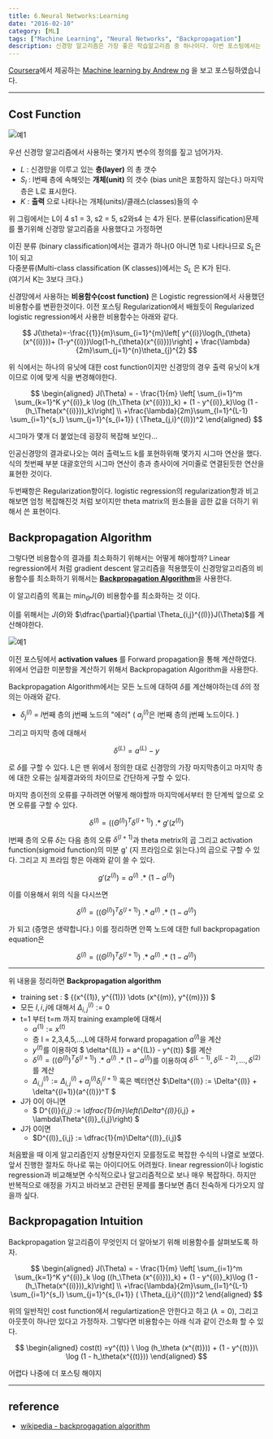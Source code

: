 ```yaml
---
title: 6.Neural Networks:Learning
date: "2016-02-10"
category: [ML]
tags: ["Machine Learning", "Neural Networks", "Backpropagation"]
description: 신경망 알고리즘은 가장 좋은 학습알고리즘 중 하나이다. 이번 포스팅에서는 주어진 데이터와 변수에 대해 알고리즘을 적용하는 방법을 알아보자.
---
```


[Coursera](https://www.coursera.org/)에서 제공하는 [Machine learning by Andrew ng](https://www.coursera.org/learn/machine-learning/) 을 보고 포스팅하였습니다.

---

## Cost Function

![예1](/./ml6-0.png)

우선 신경망 알고리즘에서 사용하는 몇가지 변수의 정의를 짚고 넘어가자.

 - $L$ : 신경망을 이루고 있는 **층(layer)** 의 총 갯수<br>
 - $S_l$ : l번째 층에 속해잇는 **개체(unit)** 의 갯수 (bias unit은 포함하지 않는다.) 마지막 층은 L로 표시한다.<br>
 - $K$ : **출력** 으로 나타나는 개체(units)/클래스(classes)들의 수<br>

 위 그림에서는 L이 4 s1 = 3, s2 = 5, s2와s4 는 4가 된다. 분류(classification)문제를 풀기위해 신경망 알고리즘을 사용했다고 가정하면

이진 분류 (binary classification)에서는 결과가 하나(0 아니면 1)로 나타나므로 $S_L$은 1이 되고<br>
다중분류(Multi-class classification (K classes))에서는 $S_L$ 은 K가 된다. <br>(여기서 K는 3보다 크다.)

신경망에서 사용하는 **비용함수(cost function)** 은 Logistic regression에서 사용했던 비용함수를 변환한것이다. 이전 포스팅 Regularization에서 배웠듯이 Regularized logistic regression에서 사용한 비용함수는 아래와 같다.

$$
J(\theta)=-\frac{{1}}{m}\sum_{i=1}^{m}\left[
 y^{(i)}\log(h_{\theta}(x^{(i)}))+
 (1-y^{(i)})\log(1-h_{\theta}(x^{(i)}))\right] +
\frac{\lambda}{2m}\sum_{j=1}^{n}\theta_{j}^{2}
$$


위 식에서는 하나의 유닛에 대한 cost function이지만 신경망의 경우 출력 유닛이 k개이므로 이에 맞게 식을 변경해야한다.

$$
\begin{aligned}
J(\Theta) = - \frac{1}{m} \left[ \sum_{i=1}^m \sum_{k=1}^K y^{(i)}_k \log ((h_\Theta (x^{(i)}))_k) + (1 - y^{(i)}_k)\log (1 - (h_\Theta(x^{(i)}))_k)\right] \\ +\frac{\lambda}{2m}\sum_{l=1}^{L-1} \sum_{i=1}^{s_l} \sum_{j=1}^{s_{l+1}} ( \Theta_{j,i}^{(l)})^2
\end{aligned}
$$

시그마가 몇개 더 붙었는데 굉장히 복잡해 보인다...

인공신경망의 결과로나오는 여러 출력노드 k를 포현하위해 몇가지 시그마 연산을 했다. 식의 첫번째 부분 대괄호안의 시그마 연산이 층과 층사이에 거미줄로 연결된듯한 연산을 표현한 것이다.

두번째항은 Regularization항이다. logistic regression의 regularization항과 비고해보면 엄청 복잡해진것 처럼 보이지만 theta matrix의 원소들을 곱한 값을 더하기 위해서 쓴 표현이다.


## Backpropagation Algorithm


그렇다면 비용함수의 결과를 최소화하기 위해서는 어떻게 해야할까? Linear regression에서 처럼 gradient descent 알고리즘을 적용했듯이 신경망알고리즘의 비용함수를 최소화하기 위해서는 [**Backpropagation Algorithm**](https://en.wikipedia.org/wiki/Backpropagation)을 사용한다.

이 알고리즘의 목표는 $\min_\Theta J(\Theta)$ 비용함수를 최소화하는 것 이다.

이를 위해서는 $J(\Theta)$와
$\dfrac{\partial}{\partial \Theta_{i,j}^{(l)}}J(\Theta)$를 계산해야한다.

![예1](/./ml6-1.png)

이전 포스팅에서 **activation values** 를  Forward propagation을 통해 계산하였다. 위에서 언급한 미분항을 계산하기 위해서 Backpropagation Algorithm을 사용한다.

Backpropagation Algorithm에서는 모든 노드에 대하여 $\delta$를 계산해야하는데 $\delta$의 정의는 아래와 같다.

  - $\delta_j^{(l)}$ = $l$번째 층의 j번째 노드의 "에러" ( $a_{j}^{(l)}$은 l번째 층의 j번째 노드이다. )

그리고 마지막 층에 대해서

$$
\delta^{(L)} = a^{(L)} - y
$$

로 $\delta$를 구할 수 있다. L은 맨 위에서 정의한 대로 신경망의 가장 마지막층이고 마지막 층에 대한 오류는 실제결과와의 차이므로 간단하게 구할 수 있다.

마지막 층이전의 오류를 구하려면 어떻게 해야할까 마지막에서부터 한 단계씩 앞으로 오면 오류를 구할 수 있다.

$$
\delta^{(l)} = ((\Theta^{(l)})^T \delta^{(l+1)})\ .*\ g'(z^{(l)})
$$

l번째 층의 오류 $\delta$는 다음 층의 오류 $\delta^{(l+1)}$과 theta metrix의 곱 그리고 activation function(sigmoid function)의 미분 g' (지 프라임으로 읽는다.)의 곱으로 구할 수 있다. 그리고 지 프라임 항은 아래와 같이 쓸 수 있다.


$$
g'(z^{(l)}) = a^{(l)}\ .*\ (1 - a^{(l)})
$$

이를 이용해서 위의 식을 다시쓰면

$$
\delta^{(l)} = ((\Theta^{(l)})^T \delta^{(l+1)})\ .*\ a^{(l)}\ .*\ (1 - a^{(l)})
$$

가 되고 (증명은 생략합니다.) 이를 정리하면 안쪽 노드에 대한 full backpropagation equation은

$$
\delta^{(l)} = ((\Theta^{(l)})^T \delta^{(l+1)})\ .*\ a^{(l)}\ .*\ (1 - a^{(l)})
$$

---
위 내용을 정리하면
**Backpropagation algorithm**

 - training set : $ {(x^{(1)}, y^{(1)}) \dots (x^{(m)}, y^{(m)}}) $
 - 모든 $l,i,j$에 대해서 $\Delta^{(l)}_{i,j} := 0$
 - t=1 부터 t=m 까지 training example에 대해서
   - $a^{(1)} := x^{(t)}$
   - 층 l = 2,3,4,5,...,L에 대하셔 forward propagation $a^{(l)}$을 계산
   - $y^{(t)}$를 이용하여 $ \delta^{(L)} = a^{(L)} - y^{(t)} $를 계산
   - $\delta^{(l)} = ((\Theta^{(l)})^T \delta^{(l+1)})\ .* \ a^{(l)}\ .*\ (1 - a^{(l)})$를 이용하여 $\delta^{(L-1)}, \delta^{(L-2)},\dots,\delta^{(2)}$를 계산
   - $\Delta^{(l)}_ {i,j} := \Delta^{(l)}_{i,j} + a_j^{(l)} \delta_i^{(l+1)}$
   혹은 벡터연산 $\Delta^{(l)} := \Delta^{(l)} + \delta^{(l+1)}(a^{(l)})^T $
 - J가 0이 아니면
   - $ D^{(l)}_{i,j} := \dfrac{1}{m}\left(\Delta^{(l)}_{i,j} + \lambda\Theta^{(l)}_{i,j}\right) $
 - J가 0이면
   - $D^{(l)}_{i,j} := \dfrac{1}{m}\Delta^{(l)}_{i,j}$


처음봤을 때 이게 알고리즘인지 상형문자인지 모를정도로 복잡한 수식의 나열로 보였다. 앞서 진행한 절차도 하나로 묶는 아이디어도 어려웠다.
linear regression이나 logistic regression과 비교해보면 수식적으로나 알고리즘적으로 보나 매우 복잡하다. 하지만 반복적으로 애정을 가지고 바라보고 관련된 문제를 풀다보면 좀더 친숙하게 다가오지 않을까 싶다.

## Backpropagation Intuition

Backpropagation 알고리즘이 무엇인지 더 알아보기 위해 비용함수를 살펴보도록 하자.

$$
\begin{aligned}
J(\Theta) = - \frac{1}{m} \left[ \sum_{i=1}^m \sum_{k=1}^K y^{(i)}_k \log ((h_\Theta (x^{(i)}))_k) + (1 - y^{(i)}_k)\log (1 - (h_\Theta(x^{(i)}))_k)\right] \\ +\frac{\lambda}{2m}\sum_{l=1}^{L-1} \sum_{i=1}^{s_l} \sum_{j=1}^{s_{l+1}} ( \Theta_{j,i}^{(l)})^2
\end{aligned}
$$

위의 일반적인 cost function에서 regulartization은 안한다고 하고 ($\lambda = 0$), 그리고 아웃풋이 하나만 있다고 가정하자. 그렇다면 비용함수는 아래 식과 같이 간소화 할 수 있다.

$$
\begin{aligned}
cost(t) =y^{(t)} \ \log (h_\theta (x^{(t)})) + (1 - y^{(t)})\ \log (1 - h_\theta(x^{(t)}))
\end{aligned}
$$

어렵다 나중에 더 포스팅 해야지

---

## reference

 - [wikipedia - backprogagation algorithm](https://en.wikipedia.org/wiki/Backpropagation)
